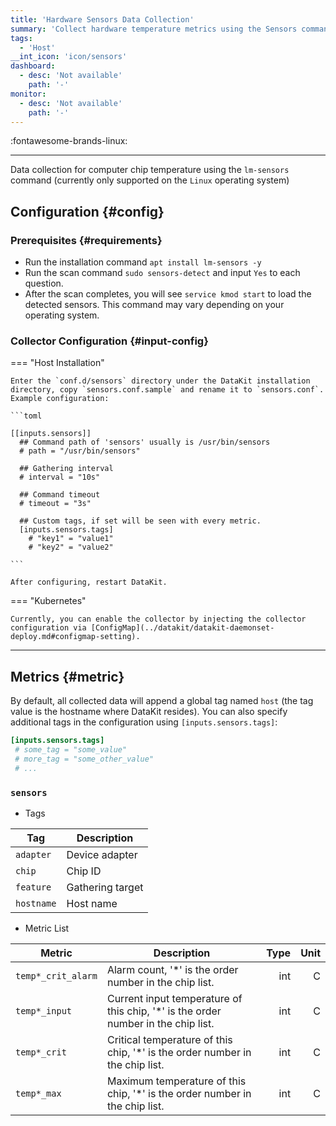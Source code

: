 ```yaml
---
title: 'Hardware Sensors Data Collection'
summary: 'Collect hardware temperature metrics using the Sensors command'
tags:
  - 'Host'
__int_icon: 'icon/sensors'
dashboard:
  - desc: 'Not available'
    path: '-'
monitor:
  - desc: 'Not available'
    path: '-'
---
```


:fontawesome-brands-linux:

---

Data collection for computer chip temperature using the `lm-sensors` command (currently only supported on the `Linux` operating system)

## Configuration {#config}

### Prerequisites {#requirements}

- Run the installation command `apt install lm-sensors -y`
- Run the scan command `sudo sensors-detect` and input `Yes` to each question.
- After the scan completes, you will see `service kmod start` to load the detected sensors. This command may vary depending on your operating system.

### Collector Configuration {#input-config}

<!-- markdownlint-disable MD046 -->
=== "Host Installation"

    Enter the `conf.d/sensors` directory under the DataKit installation directory, copy `sensors.conf.sample` and rename it to `sensors.conf`. Example configuration:

    ```toml
        
    [[inputs.sensors]]
      ## Command path of 'sensors' usually is /usr/bin/sensors
      # path = "/usr/bin/sensors"
    
      ## Gathering interval
      # interval = "10s"
    
      ## Command timeout
      # timeout = "3s"
    
      ## Custom tags, if set will be seen with every metric.
      [inputs.sensors.tags]
        # "key1" = "value1"
        # "key2" = "value2"
    
    ```

    After configuring, restart DataKit.

=== "Kubernetes"

    Currently, you can enable the collector by injecting the collector configuration via [ConfigMap](../datakit/datakit-daemonset-deploy.md#configmap-setting).
<!-- markdownlint-enable -->

---

## Metrics {#metric}

By default, all collected data will append a global tag named `host` (the tag value is the hostname where DataKit resides). You can also specify additional tags in the configuration using `[inputs.sensors.tags]`:

```toml
[inputs.sensors.tags]
 # some_tag = "some_value"
 # more_tag = "some_other_value"
 # ...
```

### `sensors`

- Tags

| Tag       | Description          |
| --------- | -------------------- |
| `adapter` | Device adapter       |
| `chip`    | Chip ID              |
| `feature` | Gathering target     |
| `hostname`| Host name            |

- Metric List

| Metric           | Description                                                                 | Type | Unit |
| ---------------- | --------------------------------------------------------------------------- | ---: | ----:|
| `temp*_crit_alarm` | Alarm count, '*' is the order number in the chip list.                     | int  | C    |
| `temp*_input`      | Current input temperature of this chip, '*' is the order number in the chip list. | int  | C    |
| `temp*_crit`       | Critical temperature of this chip, '*' is the order number in the chip list. | int  | C    |
| `temp*_max`        | Maximum temperature of this chip, '*' is the order number in the chip list. | int  | C    |